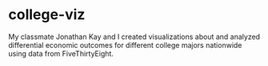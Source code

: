 # college-viz
My classmate Jonathan Kay and I created visualizations about and analyzed differential economic outcomes for different college majors nationwide using data from FiveThirtyEight.